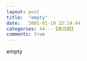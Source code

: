 ```yaml
---
layout: post
title:  "empty"
date:   2001-01-10 15:14:44
categories: 44---【面试题】
comments: true
---
```

empty
